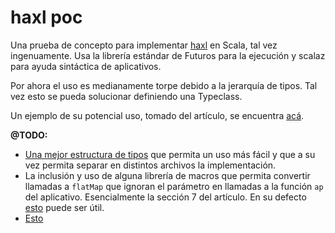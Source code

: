 # haxl poc

Una prueba de concepto para implementar [haxl](http://community.haskell.org/~simonmar/papers/haxl-icfp14.pdf) en Scala, tal vez ingenuamente. Usa la librería estándar de Futuros para la ejecución y scalaz para ayuda sintáctica de aplicativos.

Por ahora el uso es medianamente torpe debido a la jerarquía de tipos. Tal vez esto se pueda solucionar definiendo una Typeclass. 

Un ejemplo de su potencial uso, tomado del artículo, se encuentra [acá](https://github.com/miguel-vila/haxl-poc/blob/master/src/main/scala/saxl/Example.scala#L85).

**@TODO:**

* [Una mejor estructura de tipos](https://github.com/miguel-vila/haxl-poc/blob/4febb9f694621946c99df1e7528dc3bfadf6a8bc/src/main/scala/saxl/Fetch.scala#L7) que permita un uso más fácil y que a su vez permita separar en distintos archivos la implementación.
* La inclusión y uso de alguna librería de macros que permita convertir llamadas a `flatMap` que ignoran el parámetro en llamadas a la función `ap` del aplicativo. Esencialmente la sección 7 del artículo. En su defecto [esto](https://github.com/puffnfresh/wartremover#noneedformonad) puede ser útil.
* [Esto](https://github.com/miguel-vila/haxl-poc/blob/de1af7dc46ab5202866c3b30b85c2732a5b0f4a4/src/main/scala/saxl/Example.scala#L126) 